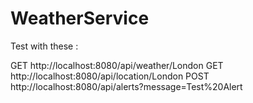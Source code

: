# WeatherService
Test with these :

GET http://localhost:8080/api/weather/London
GET http://localhost:8080/api/location/London
POST http://localhost:8080/api/alerts?message=Test%20Alert
